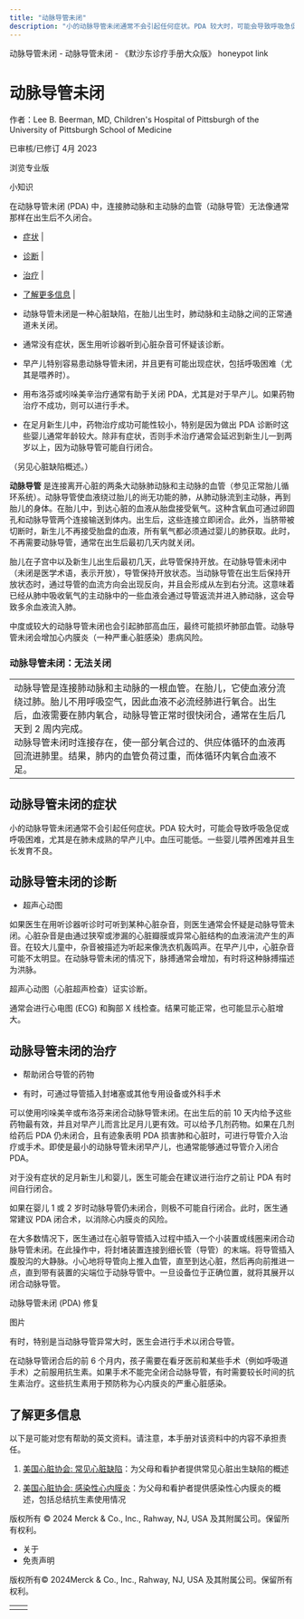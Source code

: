 ```yaml
---
title: "动脉导管未闭"
description: "小的动脉导管未闭通常不会引起任何症状。PDA 较大时，可能会导致呼吸急促或呼吸困难，尤其是在肺未成熟的早产儿中。血压可能低。一些婴儿喂养困难并且生长发育不良。"
---
```


﻿动脉导管未闭 \- 动脉导管未闭 \- 《默沙东诊疗手册大众版》 honeypot link

# 动脉导管未闭

作者：Lee B. Beerman, MD, Children's Hospital of Pittsburgh of the University of
Pittsburgh School of Medicine

已审核/已修订 4月 2023

浏览专业版

小知识

在动脉导管未闭 (PDA) 中，连接肺动脉和主动脉的血管（动脉导管）无法像通常那样在出生后不久闭合。

- [症状](#症状_v30823177_zh) \|
- [诊断](#诊断_v30823180_zh) \|
- [治疗](#治疗_v30823191_zh) \|
- [了解更多信息](#了解更多信息_v52131218_zh) \|

- 动脉导管未闭是一种心脏缺陷，在胎儿出生时，肺动脉和主动脉之间的正常通道未关闭。

- 通常没有症状，医生用听诊器听到心脏杂音可怀疑该诊断。

- 早产儿特别容易患动脉导管未闭，并且更有可能出现症状，包括呼吸困难（尤其是喂养时）。

- 用布洛芬或吲哚美辛治疗通常有助于关闭 PDA，尤其是对于早产儿。如果药物治疗不成功，则可以进行手术。

- 在足月新生儿中，药物治疗成功可能性较小，特别是因为做出 PDA 诊断时这些婴儿通常年龄较大。除非有症状，否则手术治疗通常会延迟到新生儿一到两岁以上，因为动脉导管可能自行闭合。


（另见心脏缺陷概述。）

**动脉导管** 是连接离开心脏的两条大动脉肺动脉和主动脉的血管（参见正常胎儿循环系统）。动脉导管使血液绕过胎儿的尚无功能的肺，从肺动脉流到主动脉，再到胎儿的身体。在胎儿中，到达心脏的血液从胎盘接受氧气。这种含氧血可通过卵圆孔和动脉导管两个连接输送到体内。出生后，这些连接立即闭合。此外，当脐带被切断时，新生儿不再接受胎盘的血液，所有氧气都必须通过婴儿的肺获取。此时，不再需要动脉导管，通常在出生后最初几天内就关闭。

胎儿在子宫中以及新生儿出生后最初几天，此导管保持开放。在动脉导管未闭中（未闭是医学术语，表示开放），导管保持开放状态。当动脉导管在出生后保持开放状态时，通过导管的血流方向会出现反向，并且会形成从左到右分流。这意味着已经从肺中吸收氧气的主动脉中的一些血液会通过导管返流并进入肺动脉，这会导致多余血液流入肺。

中度或较大的动脉导管未闭也会引起肺部高血压，最终可能损坏肺部血管。动脉导管未闭会增加心内膜炎（一种严重心脏感染）患病风险。

### 动脉导管未闭：无法关闭

|     |
| --- |
| 动脉导管是连接肺动脉和主动脉的一根血管。在胎儿，它使血液分流绕过肺。胎儿不用呼吸空气，因此血液不必流经肺进行氧合。出生后，血液需要在肺内氧合，动脉导管正常时很快闭合，通常在生后几天到 2 周内完成。<br>动脉导管未闭时连接存在，使一部分氧合过的、供应体循环的血液再回流进肺里。结果，肺内的血管负荷过重，而体循环内氧合血液不足。<br> |

## 动脉导管未闭的症状

小的动脉导管未闭通常不会引起任何症状。PDA 较大时，可能会导致呼吸急促或呼吸困难，尤其是在肺未成熟的早产儿中。血压可能低。一些婴儿喂养困难并且生长发育不良。

## 动脉导管未闭的诊断

- 超声心动图


如果医生在用听诊器听诊时可听到某种心脏杂音，则医生通常会怀疑是动脉导管未闭。心脏杂音是由通过狭窄或渗漏的心脏瓣膜或异常心脏结构的血液湍流产生的声音。在较大儿童中，杂音被描述为听起来像洗衣机轰鸣声。在早产儿中，心脏杂音可能不太明显。在动脉导管未闭的情况下，脉搏通常会增加，有时将这种脉搏描述为洪脉。

超声心动图（心脏超声检查）证实诊断。

通常会进行心电图 (ECG) 和胸部 X 线检查。结果可能正常，也可能显示心脏增大。

## 动脉导管未闭的治疗

- 帮助闭合导管的药物

- 有时，可通过导管插入封堵塞或其他专用设备或外科手术


可以使用吲哚美辛或布洛芬来闭合动脉导管未闭。在出生后的前 10 天内给予这些药物最有效，并且对早产儿而言比足月儿更有效。可以给予几剂药物。如果在几剂给药后 PDA 仍未闭合，且有迹象表明 PDA 损害肺和心脏时，可进行导管介入治疗或手术。即使是最小的动脉导管未闭早产儿，也通常能够通过导管介入闭合 PDA。

对于没有症状的足月新生儿和婴儿，医生可能会在建议进行治疗之前让 PDA 有时间自行闭合。

如果在婴儿 1 或 2 岁时动脉导管仍未闭合，则极不可能自行闭合。此时，医生通常建议 PDA 闭合术，以消除心内膜炎的风险。

在大多数情况下，医生通过在心脏导管插入过程中插入一个小装置或线圈来闭合动脉导管未闭。在此操作中，将封堵装置连接到细长管（导管）的末端。将导管插入腹股沟的大静脉。小心地将导管向上推入血管，直至到达心脏，然后再向前推进一点，直到带有装置的尖端位于动脉导管中。一旦设备位于正确位置，就将其展开以闭合动脉导管。

动脉导管未闭 (PDA) 修复



图片

有时，特别是当动脉导管异常大时，医生会进行手术以闭合导管。

在动脉导管闭合后的前 6 个月内，孩子需要在看牙医前和某些手术（例如呼吸道手术）之前服用抗生素。如果手术不能完全闭合动脉导管，有时需要较长时间的抗生素治疗。这些抗生素用于预防称为心内膜炎的严重心脏感染。

## 了解更多信息

以下是可能对您有帮助的英文资料。请注意，本手册对该资料中的内容不承担责任。

1. [美国心脏协会: 常见心脏缺陷](https://www.heart.org/en/health-topics/congenital-heart-defects/about-congenital-heart-defects/common-types-of-heart-defects)：为父母和看护者提供常见心脏出生缺陷的概述

2. [美国心脏协会: 感染性心内膜炎](https://www.heart.org/en/health-topics/infective-endocarditis)：为父母和看护者提供感染性心内膜炎的概述，包括总结抗生素使用情况




版权所有 © 2024
Merck & Co., Inc., Rahway, NJ, USA 及其附属公司。保留所有权利。

- 关于
- 免责声明

版权所有© 2024Merck & Co., Inc., Rahway, NJ, USA 及其附属公司。保留所有权利。

|     |     |
| --- | --- |
|  |  |